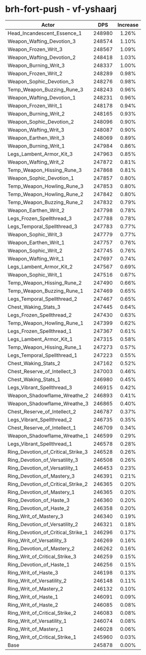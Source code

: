 # brh-fort-push - vf-yshaarj
| Actor | DPS | Increase |
|---|:---:|:---:|
|Head_Incandescent_Essence_1|248980|1.26%|
|Weapon_Wafting_Devotion_3|248574|1.10%|
|Weapon_Frozen_Writ_3|248567|1.09%|
|Weapon_Wafting_Devotion_2|248418|1.03%|
|Weapon_Burning_Writ_3|248337|1.00%|
|Weapon_Frozen_Writ_2|248289|0.98%|
|Weapon_Sophic_Devotion_3|248276|0.98%|
|Temp_Weapon_Buzzing_Rune_3|248243|0.96%|
|Weapon_Wafting_Devotion_1|248231|0.96%|
|Weapon_Frozen_Writ_1|248178|0.94%|
|Weapon_Burning_Writ_2|248165|0.93%|
|Weapon_Sophic_Devotion_2|248096|0.90%|
|Weapon_Wafting_Writ_3|248087|0.90%|
|Weapon_Earthen_Writ_3|248069|0.89%|
|Weapon_Burning_Writ_1|247984|0.86%|
|Legs_Lambent_Armor_Kit_3|247963|0.85%|
|Weapon_Wafting_Writ_2|247872|0.81%|
|Temp_Weapon_Hissing_Rune_3|247868|0.81%|
|Weapon_Sophic_Devotion_1|247857|0.80%|
|Temp_Weapon_Howling_Rune_3|247853|0.80%|
|Temp_Weapon_Howling_Rune_2|247842|0.80%|
|Temp_Weapon_Buzzing_Rune_2|247832|0.79%|
|Weapon_Earthen_Writ_2|247798|0.78%|
|Legs_Frozen_Spellthread_3|247788|0.78%|
|Legs_Temporal_Spellthread_3|247783|0.77%|
|Weapon_Sophic_Writ_3|247779|0.77%|
|Weapon_Earthen_Writ_1|247757|0.76%|
|Weapon_Sophic_Writ_2|247745|0.76%|
|Weapon_Wafting_Writ_1|247697|0.74%|
|Legs_Lambent_Armor_Kit_2|247567|0.69%|
|Weapon_Sophic_Writ_1|247516|0.67%|
|Temp_Weapon_Hissing_Rune_2|247490|0.66%|
|Temp_Weapon_Buzzing_Rune_1|247469|0.65%|
|Legs_Temporal_Spellthread_2|247467|0.65%|
|Chest_Waking_Stats_3|247445|0.64%|
|Legs_Frozen_Spellthread_2|247430|0.63%|
|Temp_Weapon_Howling_Rune_1|247399|0.62%|
|Legs_Frozen_Spellthread_1|247367|0.61%|
|Legs_Lambent_Armor_Kit_1|247315|0.58%|
|Temp_Weapon_Hissing_Rune_1|247273|0.57%|
|Legs_Temporal_Spellthread_1|247223|0.55%|
|Chest_Waking_Stats_2|247162|0.52%|
|Chest_Reserve_of_Intellect_3|247003|0.46%|
|Chest_Waking_Stats_1|246980|0.45%|
|Legs_Vibrant_Spellthread_3|246915|0.42%|
|Weapon_Shadowflame_Wreathe_2|246893|0.41%|
|Weapon_Shadowflame_Wreathe_3|246865|0.40%|
|Chest_Reserve_of_Intellect_2|246787|0.37%|
|Legs_Vibrant_Spellthread_2|246735|0.35%|
|Chest_Reserve_of_Intellect_1|246709|0.34%|
|Weapon_Shadowflame_Wreathe_1|246599|0.29%|
|Legs_Vibrant_Spellthread_1|246578|0.28%|
|Ring_Devotion_of_Critical_Strike_3|246528|0.26%|
|Ring_Devotion_of_Versatility_3|246508|0.26%|
|Ring_Devotion_of_Versatility_1|246453|0.23%|
|Ring_Devotion_of_Mastery_3|246391|0.21%|
|Ring_Devotion_of_Critical_Strike_2|246365|0.20%|
|Ring_Devotion_of_Mastery_1|246365|0.20%|
|Ring_Devotion_of_Haste_3|246360|0.20%|
|Ring_Devotion_of_Haste_2|246358|0.20%|
|Ring_Writ_of_Mastery_3|246340|0.19%|
|Ring_Devotion_of_Versatility_2|246321|0.18%|
|Ring_Devotion_of_Critical_Strike_1|246296|0.17%|
|Ring_Writ_of_Versatility_3|246269|0.16%|
|Ring_Devotion_of_Mastery_2|246262|0.16%|
|Ring_Writ_of_Critical_Strike_3|246259|0.15%|
|Ring_Devotion_of_Haste_1|246256|0.15%|
|Ring_Writ_of_Haste_3|246198|0.13%|
|Ring_Writ_of_Versatility_2|246148|0.11%|
|Ring_Writ_of_Mastery_2|246132|0.10%|
|Ring_Writ_of_Haste_1|246091|0.09%|
|Ring_Writ_of_Haste_2|246085|0.08%|
|Ring_Writ_of_Critical_Strike_2|246083|0.08%|
|Ring_Writ_of_Versatility_1|246074|0.08%|
|Ring_Writ_of_Mastery_1|246028|0.06%|
|Ring_Writ_of_Critical_Strike_1|245960|0.03%|
|Base|245878|0.00%|
